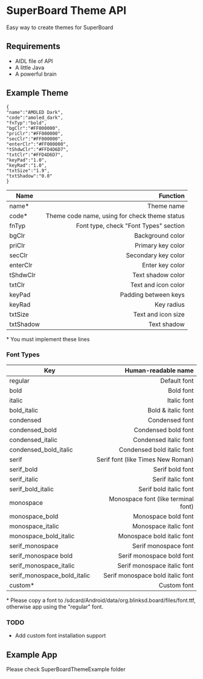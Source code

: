 # SuperBoard Theme API
Easy way to create themes for SuperBoard

## Requirements
- AIDL file of API
- A little Java
- A powerful brain

## Example Theme
```
{
"name":"AMOLED Dark",
"code":"amoled_dark",
"fnTyp":"bold",
"bgClr":"#FF000000",
"priClr":"#FF000000",
"secClr":"#FF000000",
"enterClr":"#FF000000",
"tShdwClr":"#FFD4D6D7",
"txtClr":"#FFD4D6D7",
"keyPad":"1.0",
"keyRad":"1.0",
"txtSize":"1.9",
"txtShadow":"0.0"
}
```

| Name     | Function      |
|----------|--------------:|
| name* | Theme name |
| code* | Theme code name, using for check theme status |
| fnTyp | Font type, check "Font Types" section |
| bgClr | Background color |
| priClr | Primary key color |
| secClr | Secondary key color |
| enterClr | Enter key color |
| tShdwClr | Text shadow color |
| txtClr | Text and icon color |
| keyPad | Padding between keys |
| keyRad | Key radius |
| txtSize | Text and icon size |
| txtShadow | Text shadow |

\* You must implement these lines

### Font Types
| Key     | Human-readable name |
|----------|--------------:|
| regular | Default font |
| bold | Bold font |
| italic | Italic font |
| bold_italic | Bold & italic font |
| condensed | Condensed font |
| condensed_bold | Condensed bold font |
| condensed_italic | Condensed italic font |
| condensed_bold_italic | Condensed bold italic font |
| serif | Serif font (like Times New Roman) |
| serif_bold | Serif bold font |
| serif_italic | Serif italic font |
| serif_bold_italic | Serif bold italic font |
| monospace | Monospace font (like terminal font) |
| monospace_bold | Monospace bold font |
| monospace_italic | Monospace italic font |
| monospace_bold_italic | Monospace bold italic font |
| serif_monospace | Serif monospace font |
| serif_monospace bold | Serif monospace bold font |
| serif_monospace_italic | Serif monospace italic font |
| serif_monospace_bold_italic | Serif monospace bold italic font |
| custom* | Custom font |

\* Please copy a font to /sdcard/Android/data/org.blinksd.board/files/font.ttf, otherwise app using the "regular" font.

### TODO
- Add custom font installation support

## Example App
Please check SuperBoardThemeExample folder
